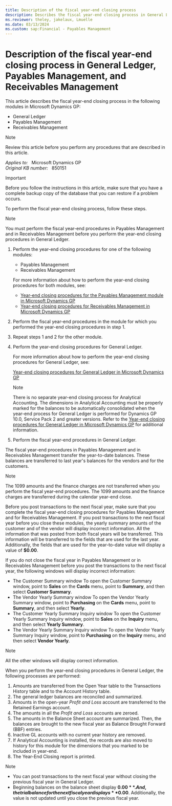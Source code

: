 ```yaml
---
title: Description of the fiscal year-end closing process
description: Describes the fiscal year-end closing process in General Ledger, in Payables Management, and in Receivables Management in Microsoft Dynamics GP.
ms.reviewer: theley, jakelaux, Lmuelle
ms.date: 03/13/2024
ms.custom: sap:Financial - Payables Management
---
```

# Description of the fiscal year-end closing process in General Ledger, Payables Management, and Receivables Management

This article describes the fiscal year-end closing process in the following modules in Microsoft Dynamics GP:

- General Ledger
- Payables Management
- Receivables Management

> [!NOTE]
> Review this article before you perform any procedures that are described in this article.

_Applies to:_ &nbsp; Microsoft Dynamics GP  
_Original KB number:_ &nbsp; 850151

> [!IMPORTANT]
> Before you follow the instructions in this article, make sure that you have a complete backup copy of the database that you can restore if a problem occurs.

To perform the fiscal year-end closing process, follow these steps.

> [!NOTE]
> You must perform the fiscal year-end procedures in Payables Management and in Receivables Management before you perform the year-end closing procedures in General Ledger.

1. Perform the year-end closing procedures for one of the following modules:

    - Payables Management
    - Receivables Management

    For more information about how to perform the year-end closing procedures for both modules, see:

    - [Year-end closing procedures for the Payables Management module in Microsoft Dynamics GP](https://support.microsoft.com/topic/kb-year-end-closing-procedures-for-the-payables-management-module-in-microsoft-dynamics-gp-259ad6ce-f78c-b7fd-cd99-415e3f3caee5)
    - [Year-end closing procedures for Receivables Management in Microsoft Dynamics GP](https://support.microsoft.com/topic/kb-year-end-closing-procedures-for-receivables-management-in-microsoft-dynamics-gp-a98e2398-200f-cfbf-3a59-aa5df7092fab)

2. Perform the fiscal year-end procedures in the module for which you performed the year-end closing procedures in step 1.
3. Repeat steps 1 and 2 for the other module.
4. Perform the year-end closing procedures for General Ledger.

    For more information about how to perform the year-end closing procedures for General Ledger, see:

    [Year-end closing procedures for General Ledger in Microsoft Dynamics GP](https://support.microsoft.com/topic/kb-year-end-closing-procedures-for-general-ledger-in-microsoft-dynamics-gp-4447f7bb-7143-60e2-882a-c7ae86f5792e)

    > [!NOTE]
    > There is no separate year-end closing process for Analytical Accounting. The dimensions in Analytical Accounting must be properly marked for the balances to be automatically consolidated when the year-end process for General Ledger is performed for Dynamics GP 10.0, Service Pack 2 and greater versions. Refer to the [Year-end closing procedures for General Ledger in Microsoft Dynamics GP](https://support.microsoft.com/topic/kb-year-end-closing-procedures-for-general-ledger-in-microsoft-dynamics-gp-4447f7bb-7143-60e2-882a-c7ae86f5792e) for additional information.

5. Perform the fiscal year-end procedures in General Ledger.

The fiscal year-end procedures in Payables Management and in Receivables Management transfer the year-to-date balances. These balances are transferred to last year's balances for the vendors and for the customers.

> [!NOTE]
> The 1099 amounts and the finance charges are not transferred when you perform the fiscal year-end procedures. The 1099 amounts and the finance charges are transferred during the calendar year-end close.

Before you post transactions to the next fiscal year, make sure that you complete the fiscal year-end closing procedures for Payables Management and for Receivables Management. If you post transactions to the next fiscal year before you close these modules, the yearly summary amounts of the customer and of the vendor will display incorrect information. All the information that was posted from both fiscal years will be transferred. This information will be transferred to the fields that are used for the last year. Additionally, the fields that are used for the year-to-date value will display a value of **$0.00**.

If you do not close the fiscal year in Payables Management or in Receivables Management before you post the transactions to the next fiscal year, the following windows will display incorrect information:

- The Customer Summary window
  To open the Customer Summary window, point to **Sales** on the **Cards** menu, point to **Summary**, and then select **Customer Summary**.
- The Vendor Yearly Summary window
  To open the Vendor Yearly Summary window, point to **Purchasing** on the **Cards** menu, point to **Summary**, and then select **Yearly**.
- The Customer Yearly Summary Inquiry window
  To open the Customer Yearly Summary Inquiry window, point to **Sales** on the **Inquiry** menu, and then select **Yearly Summary**.
- The Vendor Yearly Summary Inquiry window
  To open the Vendor Yearly Summary Inquiry window, point to **Purchasing** on the **Inquiry** menu, and then select **Vendor Yearly**.

> [!NOTE]
> All the other windows will display correct information.

When you perform the year-end closing procedures in General Ledger, the following processes are performed:

1. Amounts are transferred from the Open Year table to the Transactions History table and to the Account History table.
2. The general ledger balances are reconciled and summarized.
3. Amounts in the open-year *Profit and Loss* account are transferred to the Retained Earnings account.
4. The amounts in all the *Profit and Loss* accounts are zeroed.
5. The amounts in the Balance Sheet account are summarized. Then, the balances are brought to the new fiscal year as Balance Brought Forward (BBF) entries.
6. Inactive GL accounts with no current year history are removed.
7. If Analytical Accounting is installed, the records are also moved to history for this module for the dimensions that you marked to be included in year-end.
8. The Year-End Closing report is printed.

> [!NOTE]
>
> - You can post transactions to the next fiscal year without closing the previous fiscal year in General Ledger.
> - Beginning balances on the balance sheet display **$0.00**. And, the trial balance for the next fiscal year displays **$0.00**. Additionally, the value is not updated until you close the previous fiscal year.
